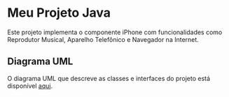 # Meu Projeto Java

Este projeto implementa o componente iPhone com funcionalidades como Reprodutor Musical, Aparelho Telefônico e Navegador na Internet.

## Diagrama UML

O diagrama UML que descreve as classes e interfaces do projeto está disponível [aqui](docs/diagrama-uml.md).
